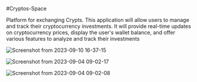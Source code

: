 #Cryptos-Space



Platform for exchanging Crypts. This application will allow users to manage and track their cryptocurrency investments. It will provide real-time updates on cryptocurrency prices, display the user's wallet balance, and offer various features to analyze and track their investments

![Screenshot from 2023-09-10 16-37-15](https://github.com/MerKhadraoui/final-project/assets/75792175/7b9e9e1e-7b6d-44c8-818a-6feb3d57d623)

![Screenshot from 2023-09-04 09-02-17](https://github.com/MerKhadraoui/final-project/assets/75792175/87c81c77-1f96-4b4d-bdd0-7b309ba68a1e)

![Screenshot from 2023-09-04 09-02-08](https://github.com/MerKhadraoui/final-project/assets/75792175/e3357cf4-7307-49bc-bde6-8faefda512bc)
